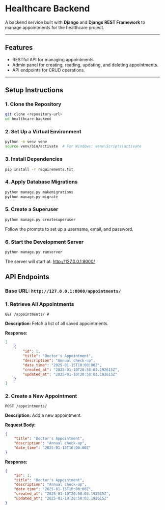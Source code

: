 # **Healthcare Backend**

A backend service built with **Django** and **Django REST Framework** to manage appointments for the healthcare project.

---

## **Features**
- RESTful API for managing appointments.
- Admin panel for creating, reading, updating, and deleting appointments.
- API endpoints for CRUD operations.

---

## **Setup Instructions**

### **1. Clone the Repository**
```bash
git clone <repository-url>
cd healthcare-backend
```

### **2. Set Up a Virtual Environment**
```bash
python -m venv venv
source venv/bin/activate  # For Windows: venv\Scripts\activate
```
### **3. Install Dependencies**
```bash
pip install -r requirements.txt
```

### **4. Apply Database Migrations**
```bash
python manage.py makemigrations
python manage.py migrate
```

### **5. Create a Superuser**
```bash
python manage.py createsuperuser
```
Follow the prompts to set up a username, email, and password.

### **6. Start the Development Server**
```bash
python manage.py runserver
```
The server will start at: http://127.0.0.1:8000/

## **API Endpoints**

### **Base URL**: `http://127.0.0.1:8000/appointments/`

### **1. Retrieve All Appointments**
```http
GET /appointments/ #
```
**Description:** Fetch a list of all saved appointments.

**Response:**
```json
[
    {
        "id": 1,
        "title": "Doctor's Appointment",
        "description": "Annual check-up",
        "date_time": "2025-01-15T10:00:00Z",
        "created_at": "2025-01-10T20:58:03.192615Z",
        "updated_at": "2025-01-10T20:58:03.192615Z"
    }
]
```
### **2. Create a New Appointment**
```http
POST /appointments/
```

**Description:** Add a new appointment.

**Request Body:**
```json
{
    "title": "Doctor's Appointment",
    "description": "Annual check-up",
    "date_time": "2025-01-15T10:00:00Z"
}
```
**Response:**
```json
{
    "id": 1,
    "title": "Doctor's Appointment",
    "description": "Annual check-up",
    "date_time": "2025-01-15T10:00:00Z",
    "created_at": "2025-01-10T20:58:03.192615Z",
    "updated_at": "2025-01-10T20:58:03.192615Z"
}
```